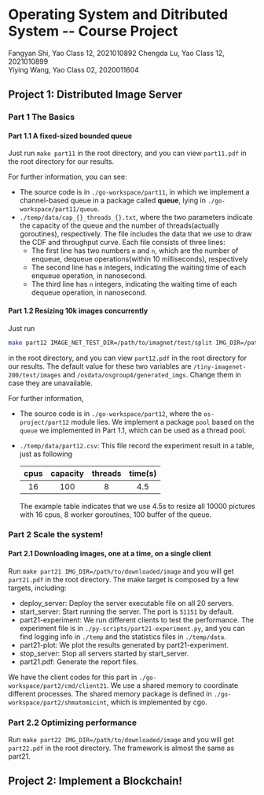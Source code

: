 # Operating System and Ditributed System -- Course Project

Fangyan Shi, Yao Class 12, 2021010892
Chengda Lu, Yao Class 12, 2021010899  
Yiying Wang, Yao Class 02, 2020011604  

## Project 1: Distributed Image Server

### Part 1 The Basics

#### Part 1.1 A fixed-sized bounded queue

Just run `make part11` in the root directory, and you can view `part11.pdf` in the root directory for our results.

For further information, you can see:
+ The source code is in `./go-workspace/part11`, in which we implement a channel-based queue in a package called **queue**, lying in `./go-workspace/part11/queue`.
+ `./temp/data/cap_{}_threads_{}.txt`, where the two parameters indicate the capacity of the queue and the number of threads(actually goroutines), respectively. The file includes the data that we use to draw the CDF and throughput curve. Each file consists of three lines:
    - The first line has two numbers `m` and `n`, which are the number of enqueue, dequeue operations(within 10 milliseconds), respectively
    - The second line has `m` integers, indicating the waiting time of each enqueue operation, in nanosecond.
    - The third line has `n` integers, indicating the waiting time of each dequeue operation, in nanosecond.

#### Part 1.2 Resizing 10k images concurrently

Just run 
```sh
make part12 IMAGE_NET_TEST_DIR=/path/to/imagnet/test/split IMG_DIR=/path/to/output/image
``` 
in the root directory, and you can view `part12.pdf` in the root directory for our results. The default value for these two variables are `/tiny-imagenet-200/test/images` and `/osdata/osgroup4/generated_imgs`. Change them in case they are unavailable.

For further information,   
+ The source code is in `./go-workspace/part12`, where the `os-project/part12` module lies. We implement a package `pool` based on the `queue` we implemented in Part 1.1, which can be used as a thread pool.
+ `./temp/data/part12.csv`: This file record the experiment result in a table, just as following   

    | cpus |capacity|threads|time(s)|
    | :----: | :----: | :----: | :----: |
    |  16   |   100 |  8  | 4.5  |

    The example table indicates that we use 4.5s to resize all 10000 pictures with 16 cpus, 8 worker goroutines, 100 buffer of the queue.

### Part 2 Scale the system!

#### Part 2.1 Downloading images, one at a time, on a single client

Run `make part21 IMG_DIR=/path/to/downloaded/image` and you will get `part21.pdf` in the root directory. The make target is composed by a few targets, including:
+ deploy_server: Deploy the server executable file on all 20 servers.
+ start_server: Start running the server. The port is `51151` by default.
+ part21-experiment: We run different clients to test the performance. The experiment file is in `./py-scripts/part21-experiment.py`, and you can find logging info in `./temp` and the statistics files in `./temp/data`.
+ part21-plot: We plot the results generated by part21-experiment.
+ stop_server: Stop all servers started by start_server.
+ part21.pdf: Generate the report files.

We have the client codes for this part in `./go-workspace/part2/cmd/client21`. We use a shared memory to coordinate different processes. The shared memory package is defined in `./go-workspace/part2/shmatomicint`, which is implemented by cgo.

### Part 2.2 Optimizing performance

Run `make part22 IMG_DIR=/path/to/downloaded/image` and you will get `part22.pdf` in the root directory. The framework is almost the same as part21.

## Project 2: Implement a Blockchain!

<!-- TODO -->
